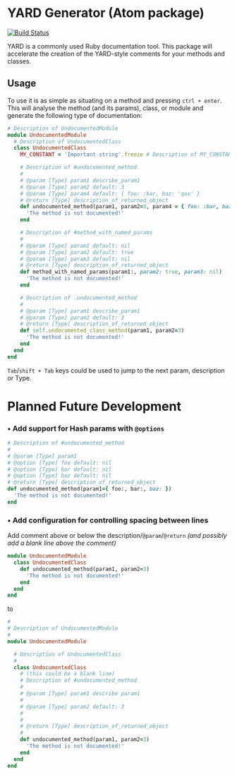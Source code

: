 # YARD Generator (Atom package)

[![Build Status](https://travis-ci.org/carlosbaraza/yard.svg)](https://travis-ci.org/carlosbaraza/yard)

YARD is a commonly used Ruby documentation tool. This package will accelerate
the creation of the YARD-style comments for your methods and classes.

## Usage

To use it is as simple as situating on a method and pressing `ctrl + enter`.
This will analyse the method (and its params), class, or module and generate the following type of documentation:

```ruby
# Description of UndocumentedModule
module UndocumentedModule
  # Description of UndocumentedClass
  class UndocumentedClass
    MY_CONSTANT = 'Important string'.freeze # Description of MY_CONSTANT

    # Description of #undocumented_method
    #
    # @param [Type] param1 describe_param1
    # @param [Type] param2 default: 3
    # @param [Type] param4 default: { foo: :bar, baz: 'qux' }
    # @return [Type] description_of_returned_object
    def undocumented_method(param1, param2=3, param4 = { foo: :bar, baz: 'qux' })
      'The method is not documented!'
    end

    # Description of #method_with_named_params
    #
    # @param [Type] param1 default: nil
    # @param [Type] param2 default: true
    # @param [Type] param3 default: nil
    # @return [Type] description_of_returned_object
    def method_with_named_params(param1:, param2: true, param3: nil)
      'The method is not documented!'
    end

    # Description of .undocumented_method
    #
    # @param [Type] param1 describe_param1
    # @param [Type] param2 default: 3
    # @return [Type] description_of_returned_object
    def self.undocumented_class_method(param1, param2=3)
      'The method is not documented!'
    end
  end
end
```

`Tab`/`shift + Tab` keys could be used to jump to the next param, description or
Type.

# Planned Future Development

### • Add support for Hash params with `@options`

```ruby
# Description of #undocumented_method
#
# @param [Type] param1
# @option [Type] foo default: nil
# @option [Type] bar default: nil
# @option [Type] baz default: nil
# @return [Type] description_of_returned_object
def undocumented_method(param1={ foo:, bar:, baz: })
  'The method is not documented!'
end
```

### • Add configuration for controlling spacing between lines

Add comment above or below the description/`@param`/`@return` _(and possibly add a blank line above the comment)_

```ruby
module UndocumentedModule
  class UndocumentedClass
    def undocumented_method(param1, param2=3)
      'The method is not documented!'
    end
  end
end
```

to

```ruby
#
# Description of UndocumentedModule
#
module UndocumentedModule

  # Description of UndocumentedClass
  #
  class UndocumentedClass
    # (this could be a blank line)
    # Description of #undocumented_method
    #
    # @param [Type] param1 describe param1
    #
    # @param [Type] param2 default: 3
    #
    #
    # @return [Type] description_of_returned_object
    #
    def undocumented_method(param1, param2=3)
      'The method is not documented!'
    end
  end
end
```
